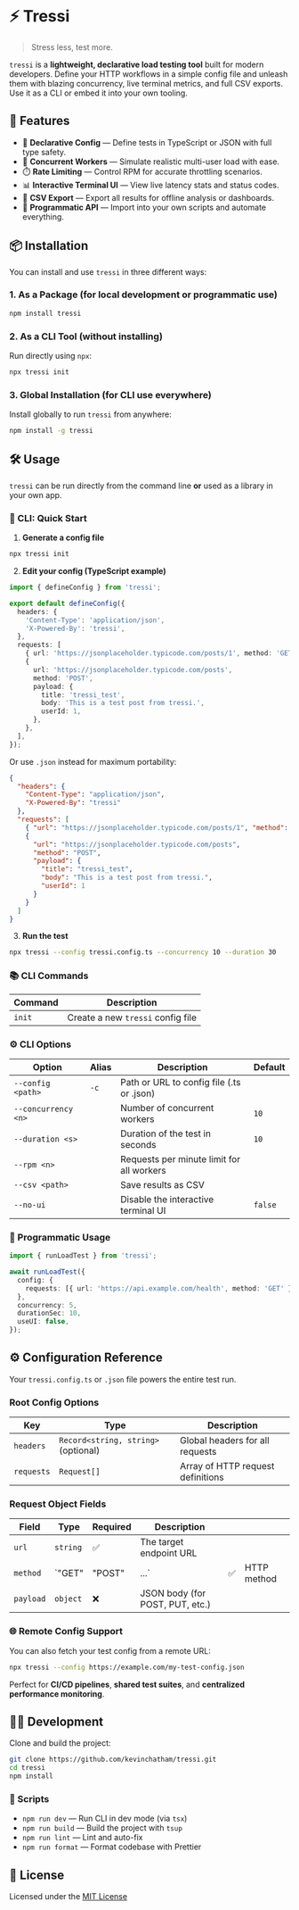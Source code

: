 # ⚡ Tressi

> Stress less, test more.

`tressi` is a **lightweight, declarative load testing tool** built for modern developers. Define your HTTP workflows in a simple config file and unleash them with blazing concurrency, live terminal metrics, and full CSV exports. Use it as a CLI or embed it into your own tooling.

## 🚀 Features

- 📝 **Declarative Config** — Define tests in TypeScript or JSON with full type safety.
- 👥 **Concurrent Workers** — Simulate realistic multi-user load with ease.
- ⏱️ **Rate Limiting** — Control RPM for accurate throttling scenarios.
- 📊 **Interactive Terminal UI** — View live latency stats and status codes.
- 📁 **CSV Export** — Export all results for offline analysis or dashboards.
- 🧩 **Programmatic API** — Import into your own scripts and automate everything.

## 📦 Installation

You can install and use `tressi` in three different ways:

### 1. As a Package (for local development or programmatic use)

```bash
npm install tressi
```

### 2. As a CLI Tool (without installing)

Run directly using `npx`:

```bash
npx tressi init
```

### 3. Global Installation (for CLI use everywhere)

Install globally to run `tressi` from anywhere:

```bash
npm install -g tressi
```

## 🛠️ Usage

`tressi` can be run directly from the command line **or** used as a library in your own app.

### 🧪 CLI: Quick Start

1. **Generate a config file**

```bash
npx tressi init
```

2. **Edit your config (TypeScript example)**

```ts
import { defineConfig } from 'tressi';

export default defineConfig({
  headers: {
    'Content-Type': 'application/json',
    'X-Powered-By': 'tressi',
  },
  requests: [
    { url: 'https://jsonplaceholder.typicode.com/posts/1', method: 'GET' },
    {
      url: 'https://jsonplaceholder.typicode.com/posts',
      method: 'POST',
      payload: {
        title: 'tressi_test',
        body: 'This is a test post from tressi.',
        userId: 1,
      },
    },
  ],
});
```

Or use `.json` instead for maximum portability:

```json
{
  "headers": {
    "Content-Type": "application/json",
    "X-Powered-By": "tressi"
  },
  "requests": [
    { "url": "https://jsonplaceholder.typicode.com/posts/1", "method": "GET" },
    {
      "url": "https://jsonplaceholder.typicode.com/posts",
      "method": "POST",
      "payload": {
        "title": "tressi_test",
        "body": "This is a test post from tressi.",
        "userId": 1
      }
    }
  ]
}
```

3. **Run the test**

```bash
npx tressi --config tressi.config.ts --concurrency 10 --duration 30
```

### 📚 CLI Commands

| Command | Description                       |
| ------- | --------------------------------- |
| `init`  | Create a new `tressi` config file |

### ⚙️ CLI Options

| Option              | Alias | Description                               | Default |
| ------------------- | ----- | ----------------------------------------- | ------- |
| `--config <path>`   | `-c`  | Path or URL to config file (.ts or .json) |         |
| `--concurrency <n>` |       | Number of concurrent workers              | `10`    |
| `--duration <s>`    |       | Duration of the test in seconds           | `10`    |
| `--rpm <n>`         |       | Requests per minute limit for all workers |         |
| `--csv <path>`      |       | Save results as CSV                       |         |
| `--no-ui`           |       | Disable the interactive terminal UI       | `false` |

### 🧬 Programmatic Usage

```ts
import { runLoadTest } from 'tressi';

await runLoadTest({
  config: {
    requests: [{ url: 'https://api.example.com/health', method: 'GET' }],
  },
  concurrency: 5,
  durationSec: 10,
  useUI: false,
});
```

## ⚙️ Configuration Reference

Your `tressi.config.ts` or `.json` file powers the entire test run.

### Root Config Options

| Key        | Type                                | Description                       |
| ---------- | ----------------------------------- | --------------------------------- |
| `headers`  | `Record<string, string>` (optional) | Global headers for all requests   |
| `requests` | `Request[]`                         | Array of HTTP request definitions |

### Request Object Fields

| Field     | Type     | Required | Description                     |     |             |
| --------- | -------- | -------- | ------------------------------- | --- | ----------- |
| `url`     | `string` | ✅       | The target endpoint URL         |     |             |
| `method`  | \`"GET"  | "POST"   | ...\`                           | ✅  | HTTP method |
| `payload` | `object` | ❌       | JSON body (for POST, PUT, etc.) |     |             |

### 🌐 Remote Config Support

You can also fetch your test config from a remote URL:

```bash
npx tressi --config https://example.com/my-test-config.json
```

Perfect for **CI/CD pipelines**, **shared test suites**, and **centralized performance monitoring**.

## 👩‍💻 Development

Clone and build the project:

```bash
git clone https://github.com/kevinchatham/tressi.git
cd tressi
npm install
```

### 🔧 Scripts

- `npm run dev` — Run CLI in dev mode (via `tsx`)
- `npm run build` — Build the project with `tsup`
- `npm run lint` — Lint and auto-fix
- `npm run format` — Format codebase with Prettier

## 📄 License

Licensed under the [MIT License](LICENSE)
